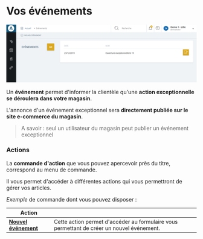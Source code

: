 # Vos événements


![index-vnementpng](images/index-vnementpng.png)

Un **événement** permet d'informer la clientèle qu'une **action exceptionnelle se déroulera dans votre magasin**.

L'annonce d'un événement exceptionnel sera **directement publiée sur le site e-commerce du magasin**.

> A savoir : seul un utilisateur du magasin peut publier un événement exceptionnel

### Actions

La **commande d'action** que vous pouvez apercevoir près du titre, correspond au menu de commande.

Il vous permet d'accéder à différentes actions qui vous permettront de gérer vos articles.

_Exemple_ de commande dont vous pouvez disposer :

|Action||
|---|---|
|**[Nouvel événement](/fr-fr/office/points-de-vente/Evenements.aspx/EditEvenement.md)**|Cette action permet d'accéder au formulaire vous permettant de créer un nouvel événement.|